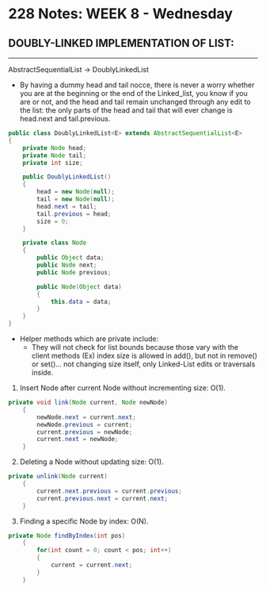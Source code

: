# 228 Notes: **WEEK 8** - Wednesday

## **DOUBLY-LINKED IMPLEMENTATION OF LIST:**
***

AbstractSequentialList -> DoublyLinkedList

* By having a dummy head and tail nocce, there is never a worry whether you are at the beginning or the end of the Linked_list, you know if you are or not, and the head and tail remain unchanged through any edit to the list: the only parts of the head and tail that will ever change is head.next and tail.previous.

```Java
public class DoublyLinkedList<E> extends AbstractSequentialList<E>
{
    private Node head;
    private Node tail;
    private int size;

    public DoublyLinkedList()
    {
        head = new Node(null);
        tail = new Node(null);
        head.next = tail;
        tail.previous = head;
        size = 0;
    }

    private class Node
    {
        public Object data;
        public Node next;
        public Node previous;

        public Node(Object data)
        {
            this.data = data;
        }
    }
}
```

* Helper methods which are private include:
    * They will not check for list bounds because those vary with the client methods (Ex) index size is allowed in add(), but not in remove() or set()... not changing size itself, only Linked-List edits or traversals inside.
1. Insert Node after current Node without incrementing size: O(1).
```Java
private void link(Node current, Node newNode)
	{
		newNode.next = current.next;
		newNode.previous = current;
		current.previous = newNode;
		current.next = newNode;
	}
```
2. Deleting a Node without updating size: O(1).
```Java
private unlink(Node current)
	{
		current.next.previous = current.previous;
		current.previous.next = current.next;
	}
```
3. Finding a specific Node by index: O(N).
```Java
private Node findByIndex(int pos)
	{
		for(int count = 0; count < pos; int++)
		{
			current = current.next;
		}
	}
```